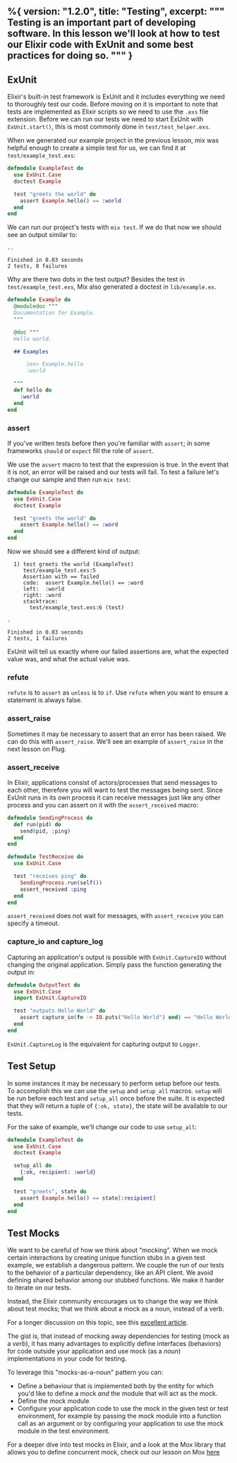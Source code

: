 %{
  version: "1.2.0",
  title: "Testing",
  excerpt: """
  Testing is an important part of developing software.
  In this lesson we'll look at how to test our Elixir code with ExUnit and some best practices for doing so.
  """
}
---

## ExUnit

Elixir's built-in test framework is ExUnit and it includes everything we need to thoroughly test our code.
Before moving on it is important to note that tests are implemented as Elixir scripts so we need to use the `.exs` file extension.
Before we can run our tests we need to start ExUnit with `ExUnit.start()`, this is most commonly done in `test/test_helper.exs`.

When we generated our example project in the previous lesson, mix was helpful enough to create a simple test for us, we can find it at `test/example_test.exs`:

```elixir
defmodule ExampleTest do
  use ExUnit.Case
  doctest Example

  test "greets the world" do
    assert Example.hello() == :world
  end
end
```

We can run our project's tests with `mix test`.
If we do that now we should see an output similar to:

```shell
..

Finished in 0.03 seconds
2 tests, 0 failures
```

Why are there two dots in the test output? Besides the test in `test/example_test.exs`, Mix also generated a doctest in `lib/example.ex`.

```elixir
defmodule Example do
  @moduledoc """
  Documentation for Example.
  """

  @doc """
  Hello world.

  ## Examples

      iex> Example.hello
      :world

  """
  def hello do
    :world
  end
end
```

### assert

If you've written tests before then you're familiar with `assert`; in some frameworks `should` or `expect` fill the role of `assert`.

We use the `assert` macro to test that the expression is true.
In the event that it is not, an error will be raised and our tests will fail.
To test a failure let's change our sample and then run `mix test`:

```elixir
defmodule ExampleTest do
  use ExUnit.Case
  doctest Example

  test "greets the world" do
    assert Example.hello() == :word
  end
end
```

Now we should see a different kind of output:

```shell
  1) test greets the world (ExampleTest)
     test/example_test.exs:5
     Assertion with == failed
     code:  assert Example.hello() == :word
     left:  :world
     right: :word
     stacktrace:
       test/example_test.exs:6 (test)

.

Finished in 0.03 seconds
2 tests, 1 failures
```

ExUnit will tell us exactly where our failed assertions are, what the expected value was, and what the actual value was.

### refute

`refute` is to `assert` as `unless` is to `if`.
Use `refute` when you want to ensure a statement is always false.

### assert_raise

Sometimes it may be necessary to assert that an error has been raised.
We can do this with `assert_raise`.
We'll see an example of `assert_raise` in the next lesson on Plug.

### assert_receive

In Elixir, applications consist of actors/processes that send messages to each other, therefore you will want to test the messages being sent.
Since ExUnit runs in its own process it can receive messages just like any other process and you can assert on it with the `assert_received` macro:

```elixir
defmodule SendingProcess do
  def run(pid) do
    send(pid, :ping)
  end
end

defmodule TestReceive do
  use ExUnit.Case

  test "receives ping" do
    SendingProcess.run(self())
    assert_received :ping
  end
end
```

`assert_received` does not wait for messages, with `assert_receive` you can specify a timeout.

### capture_io and capture_log

Capturing an application's output is possible with `ExUnit.CaptureIO` without changing the original application.
Simply pass the function generating the output in:

```elixir
defmodule OutputTest do
  use ExUnit.Case
  import ExUnit.CaptureIO

  test "outputs Hello World" do
    assert capture_io(fn -> IO.puts("Hello World") end) == "Hello World\n"
  end
end
```

`ExUnit.CaptureLog` is the equivalent for capturing output to `Logger`.

## Test Setup

In some instances it may be necessary to perform setup before our tests.
To accomplish this we can use the `setup` and `setup_all` macros.
`setup` will be run before each test and `setup_all` once before the suite.
It is expected that they will return a tuple of `{:ok, state}`, the state will be available to our tests.

For the sake of example, we'll change our code to use `setup_all`:

```elixir
defmodule ExampleTest do
  use ExUnit.Case
  doctest Example

  setup_all do
    {:ok, recipient: :world}
  end

  test "greets", state do
    assert Example.hello() == state[:recipient]
  end
end
```

## Test Mocks

We want to be careful of how we think about “mocking”. When we mock certain interactions by creating unique function stubs in a given test example, we establish a dangerous pattern. We couple the run of our tests to the behavior of a particular dependency, like an API client. We avoid defining shared behavior among our stubbed functions. We make it harder to iterate on our tests.

Instead, the Elixir community encourages us to change the way we think about test mocks; that we think about a mock as a noun, instead of a verb.

For a longer discussion on this topic, see this [excellent article](http://blog.plataformatec.com.br/2015/10/mocks-and-explicit-contracts/).

The gist is, that instead of mocking away dependencies for testing (mock as a *verb*), it has many advantages to explicitly define interfaces (behaviors) for code outside your application and use mock (as a *noun*) implementations in your code for testing.

To leverage this "mocks-as-a-noun" pattern you can:

* Define a behaviour that is implemented both by the entity for which you'd like to define a mock _and_ the module that will act as the mock.
* Define the mock module
* Configure your application code to use the mock in the given test or test environment, for example by passing the mock module into a function call as an argument or by configuring your application to use the mock module in the test environment.

For a deeper dive into test mocks in Elixir, and a look at the Mox library that allows you to define concurrent mock, check out our lesson on Mox [here](/en/lessons/testing/mox)
